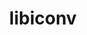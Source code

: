 ---
title: "libiconv"
layout: cache
categories: [package, develop]
meta: {"compilers": ["apple-clang@16.0.0", "cce@18.0.0", "gcc@10.2.1", "gcc@10.3.0", "gcc@10.5.0", "gcc@11.1.0", "gcc@11.4.0", "gcc@12.3.0", "gcc@12.4.0", "gcc@13.2.0", "gcc@13.3.0", "gcc@7.3.1", "gcc@7.5.0", "gcc@9.4.0", "intel-oneapi-compilers@2024.1.0", "intel-oneapi-compilers@2025.1.0"], "num_specs": 63, "num_specs_by_stack": {"aws-isc": 1, "aws-isc-aarch64": 1, "aws-pcluster-icelake": 2, "aws-pcluster-neoverse_v1": 1, "aws-pcluster-x86_64_v4": 4, "bootstrap-aarch64-darwin": 1, "bootstrap-x86_64-linux-gnu": 3, "build_systems": 3, "data-vis-sdk": 3, "developer-tools-aarch64-linux-gnu": 3, "developer-tools-darwin": 1, "developer-tools-manylinux2014": 1, "developer-tools-x86_64_v3-linux-gnu": 3, "e4s": 3, "e4s-cray-rhel": 1, "e4s-cray-sles": 1, "e4s-neoverse-v2": 3, "e4s-neoverse_v1": 1, "e4s-oneapi": 3, "e4s-power": 1, "e4s-rocm-external": 3, "gpu-tests": 3, "hep": 3, "ml-darwin-aarch64-mps": 1, "ml-linux-aarch64-cpu": 3, "ml-linux-aarch64-cuda": 3, "ml-linux-x86_64-cpu": 3, "ml-linux-x86_64-cuda": 3, "ml-linux-x86_64-rocm": 3, "radiuss": 3, "radiuss-aws": 3, "radiuss-aws-aarch64": 12, "root": 63, "tutorial": 6}, "oss": ["amzn2", "centos7", "rhel8", "sequoia", "sle_hpc15", "ubuntu18.04", "ubuntu20.04", "ubuntu22.04", "ubuntu24.04"], "platforms": ["darwin", "linux"], "stacks": ["aws-isc", "aws-isc-aarch64", "aws-pcluster-icelake", "aws-pcluster-neoverse_v1", "aws-pcluster-x86_64_v4", "bootstrap-aarch64-darwin", "bootstrap-x86_64-linux-gnu", "build_systems", "data-vis-sdk", "developer-tools-aarch64-linux-gnu", "developer-tools-darwin", "developer-tools-manylinux2014", "developer-tools-x86_64_v3-linux-gnu", "e4s", "e4s-cray-rhel", "e4s-cray-sles", "e4s-neoverse-v2", "e4s-neoverse_v1", "e4s-oneapi", "e4s-power", "e4s-rocm-external", "gpu-tests", "hep", "ml-darwin-aarch64-mps", "ml-linux-aarch64-cpu", "ml-linux-aarch64-cuda", "ml-linux-x86_64-cpu", "ml-linux-x86_64-cuda", "ml-linux-x86_64-rocm", "radiuss", "radiuss-aws", "radiuss-aws-aarch64", "root", "tutorial"], "targets": ["aarch64", "neoverse_v1", "neoverse_v2", "ppc64le", "skylake_avx512", "x86_64_v3", "x86_64_v4"], "versions": ["1.17"]}
spec_details: [{"compiler": "intel-oneapi-compilers@2024.1.0", "hash": "2lopb5tcbt7maevwisf7tspg75ok62df", "os": "amzn2", "platform": "linux", "size": "-", "stacks": ["aws-pcluster-x86_64_v4", "root"], "target": "x86_64_v3", "variants": ["build_system=autotools", "libs:=shared,static"], "versions": ["1.17"]}, {"compiler": "gcc@11.1.0", "hash": "3okxcxljcetb7x2fywxkg2aaxv7vfnri", "os": "ubuntu20.04", "platform": "linux", "size": "-", "stacks": ["data-vis-sdk", "root"], "target": "x86_64_v3", "variants": ["build_system=autotools", "libs:=shared,static"], "versions": ["1.17"]}, {"compiler": "intel-oneapi-compilers@2024.1.0", "hash": "67gooqsztee2j3kw25tqrdjoupv7v57q", "os": "amzn2", "platform": "linux", "size": "-", "stacks": ["aws-pcluster-x86_64_v4", "root"], "target": "x86_64_v3", "variants": ["build_system=autotools", "libs:=shared,static"], "versions": ["1.17"]}, {"compiler": "gcc@11.1.0", "hash": "6s6d5bym4lf2yej5lzcjzufvnng6w3fs", "os": "ubuntu20.04", "platform": "linux", "size": "-", "stacks": ["gpu-tests", "root"], "target": "x86_64_v3", "variants": ["build_system=autotools", "libs:=shared,static"], "versions": ["1.17"]}, {"compiler": "gcc@7.3.1", "hash": "6xn4gutfl33io4nwfyrhcet74r6rht6p", "os": "amzn2", "platform": "linux", "size": "-", "stacks": ["aws-pcluster-icelake", "root"], "target": "skylake_avx512", "variants": ["build_system=autotools", "libs:=shared,static"], "versions": ["1.17"]}, {"compiler": "intel-oneapi-compilers@2024.1.0", "hash": "7wzn3tomo5k54444xganacdshdpbgxci", "os": "amzn2", "platform": "linux", "size": "-", "stacks": ["aws-pcluster-x86_64_v4", "root"], "target": "x86_64_v4", "variants": ["build_system=autotools", "libs:=shared,static"], "versions": ["1.17"]}, {"compiler": "cce@18.0.0", "hash": "aj3gsqafxr6w2a6yyespa23qsmqizfue", "os": "rhel8", "platform": "linux", "size": "-", "stacks": ["e4s-cray-rhel", "root"], "target": "x86_64_v3", "variants": ["build_system=autotools", "libs:=shared,static"], "versions": ["1.17"]}, {"compiler": "gcc@7.3.1", "hash": "bfbupcy4ht5pcpqfl6ukud4lcevt3noj", "os": "amzn2", "platform": "linux", "size": "-", "stacks": ["radiuss-aws-aarch64", "root"], "target": "neoverse_v2", "variants": ["build_system=autotools", "libs:=shared,static"], "versions": ["1.17"]}, {"compiler": "gcc@7.3.1", "hash": "cc6hqsrwxyal3phoyrjak3ozny4fgoyf", "os": "amzn2", "platform": "linux", "size": "-", "stacks": ["radiuss-aws-aarch64", "root"], "target": "neoverse_v1", "variants": ["build_system=autotools", "libs:=shared,static"], "versions": ["1.17"]}, {"compiler": "gcc@7.5.0", "hash": "cyhkzwtoh7ns3oblov7zevz53sb7vnlh", "os": "ubuntu18.04", "platform": "linux", "size": "-", "stacks": ["build_systems", "radiuss", "root"], "target": "x86_64_v3", "variants": ["build_system=autotools", "libs:=shared,static"], "versions": ["1.17"]}, {"compiler": "gcc@7.5.0", "hash": "d7hbhv76buqcwxzx3zg6wlgsqnyula35", "os": "ubuntu18.04", "platform": "linux", "size": "-", "stacks": ["build_systems", "radiuss", "root"], "target": "x86_64_v3", "variants": ["build_system=autotools", "libs:=shared,static"], "versions": ["1.17"]}, {"compiler": "intel-oneapi-compilers@2025.1.0", "hash": "diyjhzh2gwac7nyng743ab75ilrkusr3", "os": "ubuntu22.04", "platform": "linux", "size": "-", "stacks": ["e4s-oneapi", "root"], "target": "x86_64_v3", "variants": ["build_system=autotools", "libs:=shared,static"], "versions": ["1.17"]}, {"compiler": "gcc@13.2.0", "hash": "e27oqoe7mordrbbyx5eqsfelaneb54xb", "os": "ubuntu24.04", "platform": "linux", "size": "-", "stacks": ["bootstrap-x86_64-linux-gnu", "ml-linux-x86_64-cpu", "ml-linux-x86_64-cuda", "ml-linux-x86_64-rocm", "root"], "target": "x86_64_v3", "variants": ["build_system=autotools", "libs:=shared,static"], "versions": ["1.17"]}, {"compiler": "gcc@11.1.0", "hash": "e64abxnlrg5fasevwcsxlhk7fk5aym5s", "os": "ubuntu20.04", "platform": "linux", "size": "-", "stacks": ["data-vis-sdk", "root"], "target": "x86_64_v3", "variants": ["build_system=autotools", "libs:=shared,static"], "versions": ["1.17"]}, {"compiler": "gcc@11.4.0", "hash": "ebqij67y47yc23aozfwii6mjlfprhv7y", "os": "ubuntu22.04", "platform": "linux", "size": "-", "stacks": ["e4s-neoverse-v2", "root"], "target": "neoverse_v2", "variants": ["build_system=autotools", "libs:=shared,static"], "versions": ["1.17"]}, {"compiler": "gcc@7.5.0", "hash": "ehxtmefbqa4h5rxik4wgtaiznx4cz2i7", "os": "ubuntu18.04", "platform": "linux", "size": "-", "stacks": ["build_systems", "radiuss", "root"], "target": "x86_64_v3", "variants": ["build_system=autotools", "libs:=shared,static"], "versions": ["1.17"]}, {"compiler": "gcc@11.4.0", "hash": "esdisix4umpvrnnv6njhqvakyyradctv", "os": "ubuntu22.04", "platform": "linux", "size": "-", "stacks": ["e4s-neoverse-v2", "root"], "target": "neoverse_v2", "variants": ["build_system=autotools", "libs:=shared,static"], "versions": ["1.17"]}, {"compiler": "gcc@11.4.0", "hash": "gdzjtbvzhsnf2betrdtnb4eevi4wqsoc", "os": "ubuntu22.04", "platform": "linux", "size": "-", "stacks": ["e4s-neoverse-v2", "root"], "target": "neoverse_v2", "variants": ["build_system=autotools", "libs:=shared,static"], "versions": ["1.17"]}, {"compiler": "gcc@7.3.1", "hash": "hgmiblf7kqbgxcnm2bbdwynop6pqbqch", "os": "amzn2", "platform": "linux", "size": "-", "stacks": ["radiuss-aws-aarch64", "root"], "target": "neoverse_v2", "variants": ["build_system=autotools", "libs:=shared,static"], "versions": ["1.17"]}, {"compiler": "gcc@7.3.1", "hash": "hkwuhdsizuvoa2djxq6k4ajwdpliqugu", "os": "amzn2", "platform": "linux", "size": "-", "stacks": ["radiuss-aws-aarch64", "root"], "target": "aarch64", "variants": ["build_system=autotools", "libs:=shared,static"], "versions": ["1.17"]}, {"compiler": "gcc@13.3.0", "hash": "hsfn47qbq465k5cyxym7mn6mqzhwe3x2", "os": "rhel8", "platform": "linux", "size": "-", "stacks": ["developer-tools-aarch64-linux-gnu", "root"], "target": "aarch64", "variants": ["build_system=autotools", "libs:=shared,static"], "versions": ["1.17"]}, {"compiler": "gcc@10.3.0", "hash": "hxjgnpg6p4xx3bch6f5g2jwho3u7cxw7", "os": "sle_hpc15", "platform": "linux", "size": "-", "stacks": ["e4s-cray-sles", "root"], "target": "x86_64_v4", "variants": ["build_system=autotools", "libs:=shared,static"], "versions": ["1.17"]}, {"compiler": "gcc@13.3.0", "hash": "j5ombjmsvnanils3lhscadw4fex22j52", "os": "rhel8", "platform": "linux", "size": "-", "stacks": ["developer-tools-aarch64-linux-gnu", "root"], "target": "aarch64", "variants": ["build_system=autotools", "libs:=shared,static"], "versions": ["1.17"]}, {"compiler": "gcc@10.5.0", "hash": "j64e3iobzgooabe7wx7kghd5fwohuq3j", "os": "centos7", "platform": "linux", "size": "-", "stacks": ["developer-tools-x86_64_v3-linux-gnu", "root"], "target": "x86_64_v3", "variants": ["build_system=autotools", "libs:=shared,static"], "versions": ["1.17"]}, {"compiler": "gcc@7.3.1", "hash": "jk4w6sx5s5tgdfujchlnocrpmqlhij73", "os": "amzn2", "platform": "linux", "size": "-", "stacks": ["radiuss-aws", "root"], "target": "x86_64_v3", "variants": ["build_system=autotools", "libs:=shared,static"], "versions": ["1.17"]}, {"compiler": "gcc@7.3.1", "hash": "jxqses4y54aerdswqjas6f3zazspqegj", "os": "amzn2", "platform": "linux", "size": "-", "stacks": ["radiuss-aws-aarch64", "root"], "target": "neoverse_v2", "variants": ["build_system=autotools", "libs:=shared,static"], "versions": ["1.17"]}, {"compiler": "gcc@7.3.1", "hash": "k7hy2r4envd3pub6jk6j3dl26z62hke2", "os": "amzn2", "platform": "linux", "size": "-", "stacks": ["radiuss-aws-aarch64", "root"], "target": "aarch64", "variants": ["build_system=autotools", "libs:=shared,static"], "versions": ["1.17"]}, {"compiler": "gcc@7.3.1", "hash": "lv4ucyw5tfwi655fjeuisjat5in2k7if", "os": "amzn2", "platform": "linux", "size": "-", "stacks": ["radiuss-aws", "root"], "target": "x86_64_v3", "variants": ["build_system=autotools", "libs:=shared,static"], "versions": ["1.17"]}, {"compiler": "gcc@10.5.0", "hash": "mysry2l3urw2g2dql6f7nuck7cu2jjt7", "os": "centos7", "platform": "linux", "size": "-", "stacks": ["developer-tools-x86_64_v3-linux-gnu", "root"], "target": "x86_64_v3", "variants": ["build_system=autotools", "libs:=shared,static"], "versions": ["1.17"]}, {"compiler": "gcc@9.4.0", "hash": "nlixljmok3bgb3db7yikq6wdje4d2eqf", "os": "ubuntu20.04", "platform": "linux", "size": "-", "stacks": ["e4s-power", "root"], "target": "ppc64le", "variants": ["build_system=autotools", "libs:=shared,static"], "versions": ["1.17"]}, {"compiler": "gcc@7.3.1", "hash": "nzb7sguv2kjvyie5exvahh4kltiprbmh", "os": "amzn2", "platform": "linux", "size": "-", "stacks": ["radiuss-aws-aarch64", "root"], "target": "aarch64", "variants": ["build_system=autotools", "libs:=shared,static"], "versions": ["1.17"]}, {"compiler": "gcc@7.3.1", "hash": "o4gigwwd4dkduv23h2h35ghh6daf5qfx", "os": "amzn2", "platform": "linux", "size": "-", "stacks": ["radiuss-aws", "root"], "target": "x86_64_v3", "variants": ["build_system=autotools", "libs:=shared,static"], "versions": ["1.17"]}, {"compiler": "gcc@11.1.0", "hash": "o55dyyrregvgijgg6ketu2kre4nmnjmw", "os": "ubuntu20.04", "platform": "linux", "size": "-", "stacks": ["gpu-tests", "root"], "target": "x86_64_v3", "variants": ["build_system=autotools", "libs:=shared,static"], "versions": ["1.17"]}, {"compiler": "gcc@12.3.0", "hash": "o6djcbban6b2imx45u2apzipreaftxvq", "os": "ubuntu22.04", "platform": "linux", "size": "-", "stacks": ["root", "tutorial"], "target": "x86_64_v3", "variants": ["build_system=autotools", "libs:=shared,static"], "versions": ["1.17"]}, {"compiler": "gcc@13.2.0", "hash": "ogttajrsojnquvemv4gi633ojilm7yex", "os": "ubuntu24.04", "platform": "linux", "size": "-", "stacks": ["bootstrap-x86_64-linux-gnu", "ml-linux-x86_64-cpu", "ml-linux-x86_64-cuda", "ml-linux-x86_64-rocm", "root"], "target": "x86_64_v3", "variants": ["build_system=autotools", "libs:=shared,static"], "versions": ["1.17"]}, {"compiler": "gcc@13.2.0", "hash": "oi4msww7ghfm7jxyfzlvdx3fgijuggru", "os": "ubuntu24.04", "platform": "linux", "size": "-", "stacks": ["ml-linux-aarch64-cpu", "ml-linux-aarch64-cuda", "root"], "target": "aarch64", "variants": ["build_system=autotools", "libs:=shared,static"], "versions": ["1.17"]}, {"compiler": "gcc@10.2.1", "hash": "qovglozaq3h5z3kmn7edrlowouk6frpw", "os": "centos7", "platform": "linux", "size": "-", "stacks": ["developer-tools-manylinux2014", "root"], "target": "x86_64_v3", "variants": ["build_system=autotools", "libs:=shared,static"], "versions": ["1.17"]}, {"compiler": "apple-clang@16.0.0", "hash": "qrftct3av2u3ko7hdzvaj5lovoqyljb6", "os": "sequoia", "platform": "darwin", "size": "-", "stacks": ["bootstrap-aarch64-darwin", "developer-tools-darwin", "ml-darwin-aarch64-mps", "root"], "target": "aarch64", "variants": ["build_system=autotools", "libs:=shared,static"], "versions": ["1.17"]}, {"compiler": "gcc@11.4.0", "hash": "qxobcmtsa7oeazwysik6bdk5u63pupug", "os": "ubuntu22.04", "platform": "linux", "size": "-", "stacks": ["e4s-neoverse_v1", "root"], "target": "neoverse_v1", "variants": ["build_system=autotools", "libs:=shared,static"], "versions": ["1.17"]}, {"compiler": "gcc@11.4.0", "hash": "qzm3jwb7s7bq72zb5wullfniiifbx5je", "os": "ubuntu22.04", "platform": "linux", "size": "-", "stacks": ["e4s", "e4s-rocm-external", "hep", "root", "tutorial"], "target": "x86_64_v3", "variants": ["build_system=autotools", "libs:=shared,static"], "versions": ["1.17"]}, {"compiler": "gcc@7.3.1", "hash": "r6egxzd6gplh7czy76mc2ukqiliqlwo2", "os": "amzn2", "platform": "linux", "size": "-", "stacks": ["radiuss-aws-aarch64", "root"], "target": "neoverse_v2", "variants": ["build_system=autotools", "libs:=shared,static"], "versions": ["1.17"]}, {"compiler": "gcc@7.3.1", "hash": "rour2hltxl6tgq65n7y6sezfdeme7vxd", "os": "amzn2", "platform": "linux", "size": "-", "stacks": ["radiuss-aws-aarch64", "root"], "target": "neoverse_v2", "variants": ["build_system=autotools", "libs:=shared,static"], "versions": ["1.17"]}, {"compiler": "gcc@11.1.0", "hash": "rpobufg7u625vqwqiydsamulcotsaw4o", "os": "ubuntu20.04", "platform": "linux", "size": "-", "stacks": ["gpu-tests", "root"], "target": "x86_64_v3", "variants": ["build_system=autotools", "libs:=shared,static"], "versions": ["1.17"]}, {"compiler": "gcc@7.3.1", "hash": "rqice64ycsrwgehi5ltm6df2zgmwu3wu", "os": "amzn2", "platform": "linux", "size": "-", "stacks": ["aws-pcluster-icelake", "root"], "target": "x86_64_v3", "variants": ["build_system=autotools", "libs:=shared,static"], "versions": ["1.17"]}, {"compiler": "gcc@7.3.1", "hash": "ryqhiwi575jznecj43lmwmpkrtlnirlm", "os": "amzn2", "platform": "linux", "size": "-", "stacks": ["radiuss-aws-aarch64", "root"], "target": "aarch64", "variants": ["build_system=autotools", "libs:=shared,static"], "versions": ["1.17"]}, {"compiler": "intel-oneapi-compilers@2025.1.0", "hash": "s7u3acvk5fbxko4xwddwoknopruuibui", "os": "ubuntu22.04", "platform": "linux", "size": "-", "stacks": ["e4s-oneapi", "root"], "target": "x86_64_v3", "variants": ["build_system=autotools", "libs:=shared,static"], "versions": ["1.17"]}, {"compiler": "gcc@12.3.0", "hash": "stk7u5xe7rrsmgdemlaz6ywwiabxs5fn", "os": "ubuntu22.04", "platform": "linux", "size": "-", "stacks": ["root", "tutorial"], "target": "x86_64_v3", "variants": ["build_system=autotools", "libs:=shared,static"], "versions": ["1.17"]}, {"compiler": "gcc@12.3.0", "hash": "t2tkx7k7qafz7i3ce4o2qxs7vmbq2llv", "os": "ubuntu22.04", "platform": "linux", "size": "-", "stacks": ["root", "tutorial"], "target": "x86_64_v3", "variants": ["build_system=autotools", "libs:=shared,static"], "versions": ["1.17"]}, {"compiler": "gcc@7.3.1", "hash": "t6efvvqtn3e4evf5lk2bmaxdmalqxybv", "os": "amzn2", "platform": "linux", "size": "-", "stacks": ["radiuss-aws-aarch64", "root"], "target": "neoverse_v2", "variants": ["build_system=autotools", "libs:=shared,static"], "versions": ["1.17"]}, {"compiler": "gcc@11.1.0", "hash": "thmkrutgjb2xf62rcxcadbs4gt2ckjnd", "os": "ubuntu20.04", "platform": "linux", "size": "-", "stacks": ["data-vis-sdk", "root"], "target": "x86_64_v3", "variants": ["build_system=autotools", "libs:=shared,static"], "versions": ["1.17"]}, {"compiler": "gcc@11.4.0", "hash": "trmx6hx2g7hqyufe3uj4mabyycl5pjiv", "os": "ubuntu22.04", "platform": "linux", "size": "-", "stacks": ["e4s", "e4s-rocm-external", "hep", "root", "tutorial"], "target": "x86_64_v3", "variants": ["build_system=autotools", "libs:=shared,static"], "versions": ["1.17"]}, {"compiler": "gcc@13.2.0", "hash": "ukauv2s6j4yttoytfnh4qeey3ljv7afc", "os": "ubuntu24.04", "platform": "linux", "size": "-", "stacks": ["ml-linux-aarch64-cpu", "ml-linux-aarch64-cuda", "root"], "target": "aarch64", "variants": ["build_system=autotools", "libs:=shared,static"], "versions": ["1.17"]}, {"compiler": "gcc@13.2.0", "hash": "uye33wfqdxjncladsybkzxocitzojqea", "os": "ubuntu24.04", "platform": "linux", "size": "-", "stacks": ["ml-linux-aarch64-cpu", "ml-linux-aarch64-cuda", "root"], "target": "aarch64", "variants": ["build_system=autotools", "libs:=shared,static"], "versions": ["1.17"]}, {"compiler": "gcc@7.3.1", "hash": "w4cuja7l2mlykls55mbhkjujdsctawql", "os": "amzn2", "platform": "linux", "size": "-", "stacks": ["aws-isc-aarch64", "root"], "target": "aarch64", "variants": ["build_system=autotools", "libs:=shared,static"], "versions": ["1.17"]}, {"compiler": "gcc@7.3.1", "hash": "w4veg5frp2lrwnj35of2qsszatfndq5e", "os": "amzn2", "platform": "linux", "size": "-", "stacks": ["aws-isc", "root"], "target": "x86_64_v3", "variants": ["build_system=autotools", "libs:=shared,static"], "versions": ["1.17"]}, {"compiler": "gcc@11.4.0", "hash": "w7asyp67cyjotwhpfmg323zmexojnmc7", "os": "ubuntu22.04", "platform": "linux", "size": "-", "stacks": ["e4s", "e4s-rocm-external", "hep", "root", "tutorial"], "target": "x86_64_v3", "variants": ["build_system=autotools", "libs:=shared,static"], "versions": ["1.17"]}, {"compiler": "gcc@10.5.0", "hash": "yq3sqbyrw52nireqerzejsm6nrkplxm6", "os": "centos7", "platform": "linux", "size": "-", "stacks": ["developer-tools-x86_64_v3-linux-gnu", "root"], "target": "x86_64_v3", "variants": ["build_system=autotools", "libs:=shared,static"], "versions": ["1.17"]}, {"compiler": "intel-oneapi-compilers@2024.1.0", "hash": "yqtmye7ysim76n3zvanego55lpgpaeu6", "os": "amzn2", "platform": "linux", "size": "-", "stacks": ["aws-pcluster-x86_64_v4", "root"], "target": "x86_64_v4", "variants": ["build_system=autotools", "libs:=shared,static"], "versions": ["1.17"]}, {"compiler": "intel-oneapi-compilers@2025.1.0", "hash": "zaeblnk565hjxl2yzhh3ihn7tphciheo", "os": "ubuntu22.04", "platform": "linux", "size": "-", "stacks": ["e4s-oneapi", "root"], "target": "x86_64_v3", "variants": ["build_system=autotools", "libs:=shared,static"], "versions": ["1.17"]}, {"compiler": "gcc@13.2.0", "hash": "zctqb6cwem6gd4h7v2svbekmpooou3mg", "os": "ubuntu24.04", "platform": "linux", "size": "-", "stacks": ["bootstrap-x86_64-linux-gnu", "ml-linux-x86_64-cpu", "ml-linux-x86_64-cuda", "ml-linux-x86_64-rocm", "root"], "target": "x86_64_v3", "variants": ["build_system=autotools", "libs:=shared,static"], "versions": ["1.17"]}, {"compiler": "gcc@12.4.0", "hash": "zg2odlcpgbq5ih7oauqwqfk3dx4vgii4", "os": "amzn2", "platform": "linux", "size": "-", "stacks": ["aws-pcluster-neoverse_v1", "root"], "target": "neoverse_v1", "variants": ["build_system=autotools", "libs:=shared,static"], "versions": ["1.17"]}, {"compiler": "gcc@13.3.0", "hash": "zhy723expzpgovyrbcx57ywxxlovoiyg", "os": "rhel8", "platform": "linux", "size": "-", "stacks": ["developer-tools-aarch64-linux-gnu", "root"], "target": "aarch64", "variants": ["build_system=autotools", "libs:=shared,static"], "versions": ["1.17"]}, {"compiler": "gcc@7.3.1", "hash": "zog2qrwpodmgbir4tomursm5xpekn4ss", "os": "amzn2", "platform": "linux", "size": "-", "stacks": ["radiuss-aws-aarch64", "root"], "target": "neoverse_v1", "variants": ["build_system=autotools", "libs:=shared,static"], "versions": ["1.17"]}]
---